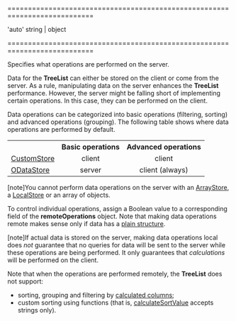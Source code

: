 <!--**
/*-------------------------------------------
    Auto-generated file. Do not modify.
-------------------------------------------

**-->
===========================================================================
<!--default-->'auto'<!--/default-->
<!--type-->string | object<!--/type-->
===========================================================================

<!--shortDescription-->
Specifies what operations are performed on the server.
<!--/shortDescription-->

<!--fullDescription-->
Data for the **TreeList** can either be stored on the client or come from the server. As a rule, manipulating data on the server enhances the **TreeList** performance. However, the server might be falling short of implementing certain operations. In this case, they can be performed on the client.

Data operations can be categorized into basic operations (filtering, sorting) and advanced operations (grouping). The following table shows where data operations are performed by default.

<div class="simple-table">
<table>
  <tr>
    <th></th>
    <th>Basic operations</th>
    <th>Advanced operations</th>
 </tr>
 <tr>
    <td><a href="/Documentation/17_2/Guide/Data_Layer/Data_Source_Examples/#Custom_Sources">CustomStore</a></td>
    <td style="text-align:center">client</td>
    <td style="text-align:center">client</td>
 </tr>
 <tr>
    <td><a href="/Documentation/17_2/Guide/Data_Layer/Data_Source_Examples/#OData">ODataStore</a></td>
    <td style="text-align:center">server</td>
    <td style="text-align:center">client (always)</td>
 </tr>
</table>
</div>

[note]You cannot perform data operations on the server with an [ArrayStore](/Documentation/ApiReference/Data_Layer/ArrayStore/), a [LocalStore](/Documentation/ApiReference/Data_Layer/LocalStore/) or an array of objects.

To control individual operations, assign a Boolean value to a corresponding field of the **remoteOperations** object. Note that making data operations remote makes sense only if data has a [plain structure](/Documentation/ApiReference/UI_Widgets/dxTreeList/Configuration/#dataStructure).

[note]If actual data is stored on the server, making data operations local does _not_ guarantee that no queries for data will be sent to the server while these operations are being performed. It only guarantees that _calculations_ will be performed on the client.

Note that when the operations are performed remotely, the **TreeList** does not support:

- sorting, grouping and filtering by [calculated columns](/Documentation/ApiReference/UI_Widgets/dxTreeList/Configuration/columns/#calculateCellValue);
- custom sorting using functions (that is, [calculateSortValue](/Documentation/ApiReference/UI_Widgets/dxTreeList/Configuration/columns/#calculateSortValue) accepts strings only).
<!--/fullDescription-->